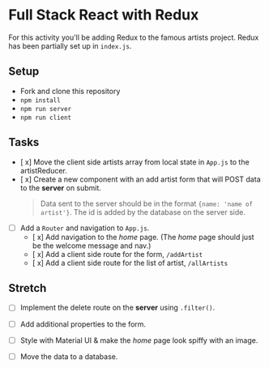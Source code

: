 # Full Stack React with Redux

For this activity you'll be adding Redux to the famous artists project. Redux has been partially set up in `index.js`.

## Setup

- Fork and clone this repository
- `npm install`
- `npm run server`
- `npm run client`

## Tasks

- [ x] Move the client side artists array from local state in `App.js` to the artistReducer.
- [ x] Create a new component with an add artist form that will POST data to the **server** on submit. 
   > Data sent to the server should be in the format `{name: 'name of artist'}`. 
   > The id is added by the database on the server side.
- [ ] Add a `Router` and navigation to `App.js`.
   - [ x] Add navigation to the *home* page. (The *home* page should just be the welcome message and nav.)
   - [ x] Add a client side route for the form, `/addArtist`
   - [ x] Add a client side route for the list of artist, `/allArtists`



## Stretch

- [ ] Implement the delete route on the **server** using `.filter()`.
- [ ] Add additional properties to the form.
- [ ] Style with Material UI & make the *home* page look spiffy with an image.
- [ ] Move the data to a database.

